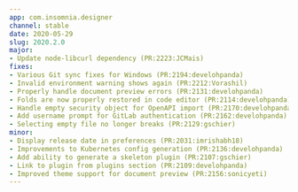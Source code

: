 ```yaml
---
app: com.insomnia.designer
channel: stable
date: 2020-05-29
slug: 2020.2.0
major:
- Update node-libcurl dependency (PR:2223:JCMais)
fixes:
- Various Git sync fixes for Windows (PR:2194:develohpanda)
- Invalid environment warning shows again (PR:2212:Vorashil) 
- Properly handle document preview errors (PR:2131:develohpanda)
- Folds are now properly restored in code editor (PR:2114:develohpanda)
- Handle empty security object for OpenAPI import (PR:2170:develohpanda)
- Add username prompt for GitLab authentication (PR:2162:develohpanda)
- Selecting empty file no longer breaks (PR:2129:gschier)
minor:
- Display release date in preferences (PR:2031:imrishabh18)
- Improvements to Kubernetes config generation (PR:2136:develohpanda)
- Add ability to generate a skeleton plugin (PR:2107:gschier)
- Link to plugin from plugins section (PR:2109:develohpanda)
- Improved theme support for document preview (PR:2156:sonicyeti)
---
```

